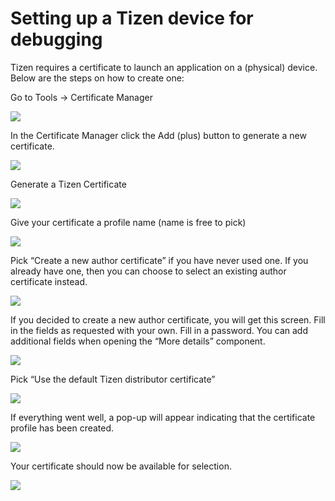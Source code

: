 # Setting up a Tizen device for debugging

Tizen requires a certificate to launch an application on a (physical) device. Below are the steps on how to create one:

Go to Tools → Certificate Manager

![](../../../assets/img/tizen-certificate-1.jpg)

In the Certificate Manager click the Add (plus) button to generate a new certificate.

![](../../../assets/img/tizen-certificate-2.jpg)

Generate a Tizen Certificate

![](../../../assets/img/tizen-certificate-3.jpg)

Give your certificate a profile name (name is free to pick)

![](../../../assets/img/tizen-certificate-4.jpg)

Pick “Create a new author certificate” if you have never used one. If you already have one, then you can choose to select an existing author certificate instead.

![](../../../assets/img/tizen-certificate-5.jpg)

If you decided to create a new author certificate, you will get this screen. Fill in the fields as requested with your own. Fill in a password. You can add additional fields when opening the “More details” component.

![](../../../assets/img/tizen-certificate-6.jpg)

Pick “Use the default Tizen distributor certificate”

![](../../../assets/img/tizen-certificate-7.jpg)

If everything went well, a pop-up will appear indicating that the certificate profile has been created.

![](../../../assets/img/tizen-certificate-8.jpg)

Your certificate should now be available for selection.

![](../../../assets/img/tizen-certificate-9.jpg)
